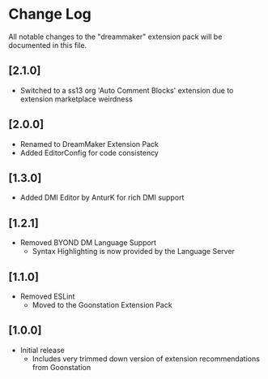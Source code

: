 # Change Log

All notable changes to the "dreammaker" extension pack will be documented in this file.

## [2.1.0]
- Switched to a ss13 org 'Auto Comment Blocks' extension due to extension marketplace weirdness

## [2.0.0]
- Renamed to DreamMaker Extension Pack
- Added EditorConfig for code consistency

## [1.3.0]
- Added DMI Editor by AnturK for rich DMI support

## [1.2.1]

- Removed BYOND DM Language Support
  - Syntax Highlighting is now provided by the Language Server

## [1.1.0]

- Removed ESLint
  - Moved to the Goonstation Extension Pack

## [1.0.0]

- Initial release
	- Includes very trimmed down version of extension recommendations from Goonstation
